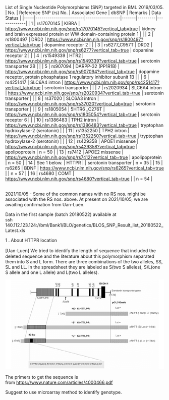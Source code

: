 List of Single Nucleotide Polymorphisms (SNP) targeted in BML 2019/03/05.
| No. | Reference SNP (rs) No. | Associated Gene | dbSNP | Remarks | Data Status |
|-----|------------------------|-----------------|-------|---------|-------------|
| 1 | <span dir="">rs17070145</span> | KIBRA | <https://www.ncbi.nlm.nih.gov/snp/rs17070145?vertical_tab=true> | <span dir="">kidney and brain expressed protein or WW domain-containing protein 1</span> |  |
| 2 | <span dir="">rs1800497</span> | DRD2 | <https://www.ncbi.nlm.nih.gov/snp/rs1800497?vertical_tab=true> | dopamine receptor 2 |  |
| 3 | <span dir="">rs6277_C957T</span> | DRD2 | <https://www.ncbi.nlm.nih.gov/snp/rs6277?vertical_tab=true> | dopamine receptor 2 |  |
| 4 | <span dir="">rs1549339</span> | HTR2 | <https://www.ncbi.nlm.nih.gov/snp/rs1549339?vertical_tab=true> | serotonin transporter 2B |  |
| 5 | <span dir="">rs907094</span> | DARPP-32 (PP1R1B) | <https://www.ncbi.nlm.nih.gov/snp/rs907094?vertical_tab=true> | dopamine receptor, protein phosphatase 1 regulatory inhibitor subunit 1B |  |
| 6 | <span dir="">rs4251417</span> | SLC6A4 intron | <https://www.ncbi.nlm.nih.gov/snp/rs4251417?vertical_tab=true> | serotonin transporter |  |
| 7 | <span dir="">rs2020934</span> | SLC6A4 intron | <https://www.ncbi.nlm.nih.gov/snp/rs2020934?vertical_tab=true> | serotonin transporter |  |
| 8 | <span dir="">rs37020</span> | <span dir="">SLC6A3 intron</span> | <https://www.ncbi.nlm.nih.gov/snp/rs37020?vertical_tab=true> | serotonin transporter |  |
| 9 | <span dir="">rs1805054</span> | <span dir="">5HTR6 _C276T</span> | <https://www.ncbi.nlm.nih.gov/snp/rs1805054?vertical_tab=true> | serotonin receptor 6 |  |
| 10 | <span dir="">rs1386483</span> | TPH2 intron | <https://www.ncbi.nlm.nih.gov/snp/rs1386483?vertical_tab=true> | tryptophan hydroxylase-2 (serotonin) |  |
| 11 | <span dir="">rs1352250</span> | TPH2 intron | <https://www.ncbi.nlm.nih.gov/snp/rs1352250?vertical_tab=true> | tryptophan hydroxylase-2 (serotonin) |  |
| 12 | <span dir="">rs429358</span> | APOE1 missense | <https://www.ncbi.nlm.nih.gov/snp/rs429358?vertical_tab=true> | apolipoprotein | n = 50 |
| 13 | <span dir="">rs7412</span> | APOE2 missense | <https://www.ncbi.nlm.nih.gov/snp/rs7412?vertical_tab=true> | apolipoprotein | n = 50 |
| 14 | See 1 below. | HTTPR |  | serotonin transporter | n = 35 |
| 15 | rs6265 | BDNF | <https://www.ncbi.nlm.nih.gov/snp/rs6265?vertical_tab=true> |  | n = 57 |
| 16 | rs4680 | COMT | <https://www.ncbi.nlm.nih.gov/snp/rs4680?vertical_tab=true> |  | n = 54 |

\
2021/10/05 - Some of the common names with no RS nos. might be associated with the RS nos. above. At present on 2021/10/05, we are awaiting confirmation from Uan-Luen.

Data in the first sample (batch 20180522) available at\
ssh 140.112.123.124://bml/Bank1/BLO/genetics/BLOS_SNP_Result_list_20180522_Latest.xls

1 . About HTTPR location

\[Uan-Luen\] <span dir="">Ｗe tried to identify the length of sequence that included the deleted sequence and the literature about this polymorphism separated them into S and L form. There are three combinations of the two alleles, SS, SL and LL. In the spreadsheet they are labeled as S(two S alleles), S/L(one S allele and one L allele) and L(two L alleles). </span>

![%E5%9C%96%E7%89%87](uploads/2c6b638cbbfff459edde456e0e612477/%E5%9C%96%E7%89%87.png)

<span dir="">The primers to get the sequence is from </span><https://www.nature.com/articles/4000466.pdf>

Suggest to use microarray method to identify genotype.